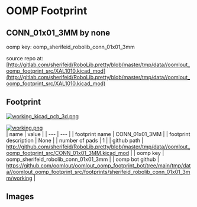 # OOMP Footprint  
## CONN_01x01_3MM  by none  
  
oomp key: oomp_sherifeid_robolib_conn_01x01_3mm  
  
source repo at: [http://gitlab.com/sherifeid/RoboLib.pretty/blob/master/tmp/data//oomlout_oomp_footprint_src/XAL1010.kicad_mod](http://gitlab.com/sherifeid/RoboLib.pretty/blob/master/tmp/data//oomlout_oomp_footprint_src/XAL1010.kicad_mod)  
## Footprint  
  
[![working_kicad_pcb_3d.png](working_kicad_pcb_3d_600.png)](working_kicad_pcb_3d.png)  
  
[![working.png](working_600.png)](working.png)  
| name | value | 
| --- | --- | 
| footprint name | CONN_01x01_3MM | 
| footprint description | None | 
| number of pads | 1 | 
| github path | http://github.com/sherifeid/RoboLib.pretty/blob/master/tmp/data//oomlout_oomp_footprint_src/CONN_01x01_3MM.kicad_mod | 
| oomp key | oomp_sherifeid_robolib_conn_01x01_3mm | 
| oomp bot github | https://github.com/oomlout/oomlout_oomp_footprint_bot/tree/main/tmp/data//oomlout_oomp_footprint_src/footprints/sherifeid_robolib_conn_01x01_3mm/working | 
## Images  
